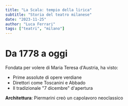 ```yaml
---
title: "La Scala: tempio della lirica"
subtitle: "Storia del teatro milanese"
date: "2023-11-25"
author: "Luca Ferrari"
tags: ["teatri", "milano"]
---
```


# Da 1778 a oggi

Fondata per volere di Maria Teresa d'Austria, ha visto:

- Prime assolute di opere verdiane
- Direttori come Toscanini e Abbado
- Il tradizionale "7 dicembre" d'apertura

**Architettura**: Piermarini creò un capolavoro neoclassico